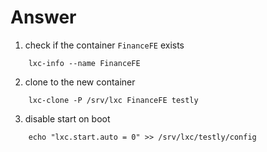 
# Answer

1. check if the container `FinanceFE` exists
```
	lxc-info --name FinanceFE
```
2. clone to the new container
```
	lxc-clone -P /srv/lxc FinanceFE testly
```
3. disable start on boot
```
	echo "lxc.start.auto = 0" >> /srv/lxc/testly/config
```

